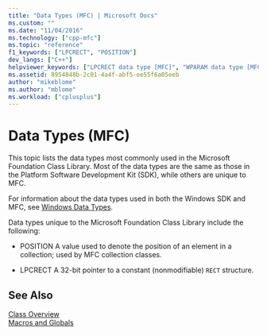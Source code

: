 ```yaml
---
title: "Data Types (MFC) | Microsoft Docs"
ms.custom: ""
ms.date: "11/04/2016"
ms.technology: ["cpp-mfc"]
ms.topic: "reference"
f1_keywords: ["LPCRECT", "POSITION"]
dev_langs: ["C++"]
helpviewer_keywords: ["LPCRECT data type [MFC]", "WPARAM data type [MFC]", "data types [MFC], MFC", "LRESULT [MFC]", "POSITION data type [MFC]", "UINT [MFC]", "LPVOID data type [MFC]", "COLORREF [MFC]", "LPCTSTR [MFC]", "LPSTR [MFC]", "DWORD operator [MFC]", "WORD data type [MFC]", "LPTSTR [MFC]", "BYTE data type (Windows)", "Long data type [MFC], Windows types", "Boolean data type [MFC], supported data types", "LPARAM data type [MFC]", "LPCSTR [MFC]"]
ms.assetid: 8954848b-2c01-4a4f-abf5-ee55f6a05eeb
author: "mikeblome"
ms.author: "mblome"
ms.workload: ["cplusplus"]
---
```

# Data Types (MFC)

This topic lists the data types most commonly used in the Microsoft Foundation Class Library. Most of the data types are the same as those in the Platform Software Development Kit (SDK), while others are unique to MFC.

For information about the data types used in both the             Windows SDK and MFC, see             [Windows Data Types](/windows/desktop/WinProg/windows-data-types).

Data types unique to the Microsoft Foundation Class Library include the following:

- POSITION A value used to denote the position of an element in a collection; used by MFC collection classes.

- LPCRECT A 32-bit pointer to a constant (nonmodifiable)                     `RECT` structure.

## See Also

[Class Overview](../../mfc/class-library-overview.md)<br/>
[Macros and Globals](../../mfc/reference/mfc-macros-and-globals.md)
